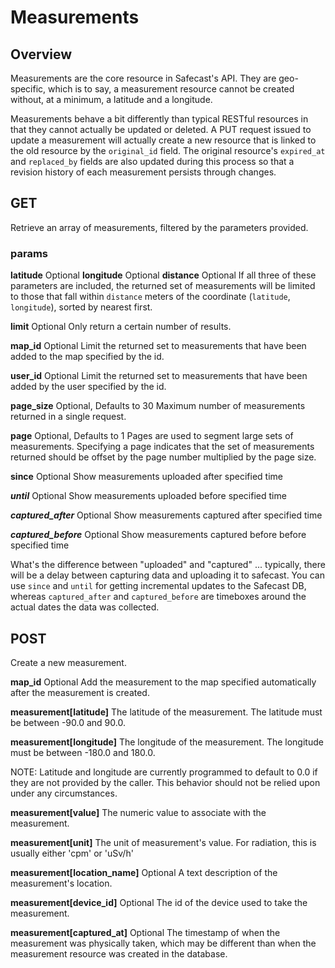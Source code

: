 # Measurements #

## Overview ##

Measurements are the core resource in Safecast's API.  They are geo-specific, which is to say, a measurement resource cannot be created without, at a minimum, a latitude and a longitude.

Measurements behave a bit differently than typical RESTful resources in that they cannot actually be updated or deleted.  A PUT request issued to update a measurement will actually create a new resource that is linked to the old resource by the `original_id` field.  The original resource's `expired_at` and `replaced_by` fields are also updated during this process so that a revision history of each measurement persists through changes.

## GET ##

Retrieve an array of measurements, filtered by the parameters provided.

### params ###
**latitude** Optional
**longitude** Optional
**distance** Optional
If all three of these parameters are included, the returned set of measurements will be limited to those that fall within `distance` meters of the coordinate (`latitude`, `longitude`), sorted by nearest first.

**limit** Optional
Only return a certain number of results.

**map_id** Optional
Limit the returned set to measurements that have been added to the map specified by the id.

**user_id** Optional
Limit the returned set to measurements that have been added by the user specified by the id.

**page_size** Optional, Defaults to 30
Maximum number of measurements returned in a single request.

**page** Optional, Defaults to 1
Pages are used to segment large sets of measurements.  Specifying a page indicates that the set of measurements returned should be offset by the page number multiplied by the page size. 

**since** Optional
Show measurements uploaded after specified time

***until*** Optional
Show measurements uploaded before specified time

***captured_after*** Optional
Show measurements captured after specified time

***captured_before*** Optional
Show measurements captured before before specified time

What's the difference between "uploaded" and "captured" ... typically, there will be a delay between capturing data and uploading it to safecast. You can use `since` and `until` for getting incremental updates to the Safecast DB, whereas `captured_after` and `captured_before` are timeboxes around the actual dates the data was collected.


## POST ##

Create a new measurement.

**map_id** Optional
Add the measurement to the map specified automatically after the measurement is created.

**measurement[latitude]**
The latitude of the measurement.  The latitude must be between -90.0 and 90.0.

**measurement[longitude]**
The longitude of the measurement.  The longitude must be between -180.0 and 180.0.

NOTE: Latitude and longitude are currently programmed to default to 0.0 if they are not provided by the caller.  This behavior should not be relied upon under any circumstances.

**measurement[value]**
The numeric value to associate with the measurement.

**measurement[unit]**
The unit of measurement's value.  For radiation, this is usually either 'cpm' or 'uSv/h'

**measurement[location_name]** Optional
A text description of the measurement's location.

**measurement[device_id]** Optional
The id of the device used to take the measurement.

**measurement[captured_at]** Optional
The timestamp of when the measurement was physically taken, which may be different than when the measurement resource was created in the database.

